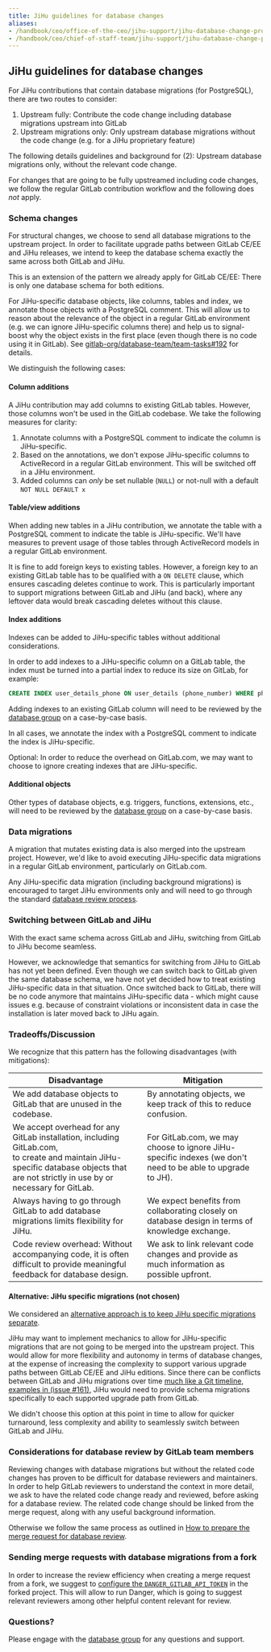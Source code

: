 ```yaml
---
title: JiHu guidelines for database changes
aliases:
- /handbook/ceo/office-of-the-ceo/jihu-support/jihu-database-change-process/
- /handbook/ceo/chief-of-staff-team/jihu-support/jihu-database-change-process/
---
```


## JiHu guidelines for database changes

For JiHu contributions that contain database migrations (for PostgreSQL), there are two routes to consider:

1. Upstream fully: Contribute the code change including database migrations upstream into GitLab
1. Upstream migrations only: Only upstream database migrations without the code change (e.g. for a JiHu proprietary feature)

The following details guidelines and background for (2): Upstream database migrations only, without the relevant code change.

For changes that are going to be fully upstreamed including code changes, we follow the regular GitLab contribution workflow and the following does *not* apply.

### Schema changes

For structural changes, we choose to send all database migrations to the upstream project. In order to facilitate upgrade paths between
GitLab CE/EE and JiHu releases, we intend to keep the database schema exactly the same across both GitLab and JiHu.

This is an extension of the pattern we already apply for GitLab CE/EE: There is only one database schema for both editions.

For JiHu-specific database objects, like columns, tables and index, we annotate those objects with a PostgreSQL comment. This will allow us to reason about the relevance
of the object in a regular GitLab environment (e.g. we can ignore JiHu-specific columns there) and help us to signal-boost why the object exists in the first place (even though there is no code using it in GitLab).
See [gitlab-org/database-team/team-tasks#192](https://gitlab.com/gitlab-org/database-team/team-tasks/-/issues/192) for details.

We distinguish the following cases:

#### Column additions

A JiHu contribution may add columns to existing GitLab tables. However, those columns won't be used in the GitLab codebase. We
take the following measures for clarity:

1. Annotate columns with a PostgreSQL comment to indicate the column is JiHu-specific.
1. Based on the annotations, we don't expose JiHu-specific columns to ActiveRecord in a regular GitLab environment. This will be switched off in a JiHu environment.
1. Added columns can *only* be set nullable (`NULL`) or not-null with a default `NOT NULL DEFAULT x`

#### Table/view additions

When adding new tables in a JiHu contribution, we annotate the table with a PostgreSQL comment to indicate the table is JiHu-specific. We'll have measures to prevent
usage of those tables through ActiveRecord models in a regular GitLab environment.

It is fine to add foreign keys to existing tables. However, a foreign key to an existing GitLab table has to be qualified with
a `ON DELETE` clause, which ensures cascading deletes continue to work. This is particularly important to support migrations between GitLab
and JiHu (and back), where any leftover data would break cascading deletes without this clause.

#### Index additions

Indexes can be added to JiHu-specific tables without additional considerations.

In order to add indexes to a JiHu-specific column on a GitLab table, the index must be turned into
a partial index to reduce its size on GitLab, for example:

```sql
CREATE INDEX user_details_phone ON user_details (phone_number) WHERE phone_number IS NOT NULL
```

Adding indexes to an existing GitLab column will need to be reviewed by the [database group](/handbook/engineering/infrastructure/core-platform/data_stores/database/) on a case-by-case basis.

In all cases, we annotate the index with a PostgreSQL comment to indicate the index is JiHu-specific.

Optional: In order to reduce the overhead on GitLab.com, we may want to choose to ignore creating indexes that are JiHu-specific.

#### Additional objects

Other types of database objects, e.g. triggers, functions, extensions, etc., will need to be reviewed by the [database group](/handbook/engineering/infrastructure/core-platform/data_stores/database/) on a case-by-case basis.

### Data migrations

A migration that mutates existing data is also merged into the upstream project. However, we'd like to avoid executing JiHu-specific data migrations in a regular GitLab environment, particularly on GitLab.com.

Any JiHu-specific data migration (including background migrations) is encouraged to target JiHu environments only and will need to go through the standard [database review process](https://docs.gitlab.com/ee/development/database_review.html).

### Switching between GitLab and JiHu

With the exact same schema across GitLab and JiHu, switching from GitLab to JiHu become seamless.

However, we acknowledge that semantics for switching from JiHu to GitLab has not yet been defined. Even though we can switch back to GitLab given the same database schema, we have not yet decided how to treat existing JiHu-specific data in that situation. Once switched back to GitLab, there will be no code anymore that maintains JiHu-specific data - which might cause issues e.g. because of constraint violations or inconsistent data in case the installation is later moved back to JiHu again.

### Tradeoffs/Discussion

We recognize that this pattern has the following disadvantages (with mitigations):

| Disadvantage | Mitigation |
|---|---|
| We add database objects to GitLab that are unused in the codebase. | By annotating objects, we keep track of this to reduce confusion. |
| We accept overhead for any GitLab installation, including GitLab.com,<br />to create and maintain JiHu-specific database objects that are not strictly in use by or necessary for GitLab. | For GitLab.com, we may choose to ignore JiHu-specific indexes (we don't need to be able to upgrade to JH). |
| Always having to go through GitLab to add database migrations limits flexibility for JiHu. | We expect benefits from collaborating closely on database design in terms of knowledge exchange. |
| Code review overhead: Without accompanying code, it is often difficult to provide meaningful feedback for database design. | We ask to link relevant code changes and provide as much information as possible upfront. |

#### Alternative: JiHu specific migrations (not chosen)

We considered an [alternative approach is to keep JiHu specific migrations separate](https://gitlab.com/gitlab-com/www-gitlab-com/-/merge_requests/90336).

JiHu may want to implement mechanics to allow for JiHu-specific migrations that are not going to be merged into the upstream project. This would allow for more flexibility and autonomy in terms
of database changes, at the expense of increasing the complexity to support various upgrade paths between GitLab CE/EE and JiHu editions. Since there can be conflicts between GitLab and JiHu migrations
over time [much like a Git timeline, examples in (issue #161)](https://gitlab.com/gitlab-jh/gitlab/-/issues/161]), JiHu would need to provide schema migrations specifically to each supported upgrade path from GitLab.

We didn't choose this option at this point in time to allow for quicker turnaround, less complexity and ability to seamlessly switch between GitLab and JiHu.

### Considerations for database review by GitLab team members

Reviewing changes with database migrations but without the related code changes has proven to be difficult for database reviewers and maintainers.
In order to help GitLab reviewers to understand the context in more detail, we ask to have the related code change ready and reviewed, before asking for a database review.
The related code change should be linked from the merge request, along with any useful background information.

Otherwise we follow the same process as outlined in [How to prepare the merge request for database review](https://docs.gitlab.com/ee/development/database_review.html#how-to-prepare-the-merge-request-for-a-database-review).

### Sending merge requests with database migrations from a fork

In order to increase the review efficiency when creating a merge request from a fork, we suggest to [configure the `DANGER_GITLAB_API_TOKEN`](https://docs.gitlab.com/ee/development/dangerbot.html#limitations) in the forked project. This will allow to run Danger, which is going to suggest relevant reviewers among other helpful content relevant for review.

### Questions?

Please engage with the [database group](/handbook/engineering/infrastructure/core-platform/data_stores/database/) for any questions and support.
